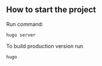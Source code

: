 ## How to start the project
Run command:
```
hugo server
```
To build production version run

```
hugo
```
